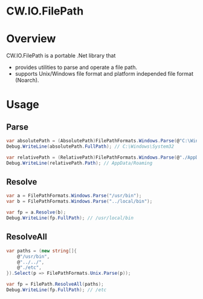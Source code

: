 CW.IO.FilePath
===========

# Overview

CW.IO.FilePath is a portable .Net library that

* provides utilities to parse and operate a file path.
* supports Unix/Windows file format and platform independed file format (Noarch).

# Usage


## Parse

```C#
var absolutePath = (AbsolutePath)FilePathFormats.Windows.Parse(@"C:\Windows\System32");
Debug.WriteLine(absolutePath.FullPath); // C:\Windows\System32

var relativePath = (RelativePath)FilePathFormats.Windows.Parse(@"./AppData/Roaming");
Debug.WriteLine(relativePath.Path); // AppData/Roaming
```

## Resolve

```C#
var a = FilePathFormats.Windows.Parse("/usr/bin");
var b = FilePathFormats.Windows.Parse("../local/bin");

var fp = a.Resolve(b);
Debug.WriteLine(fp.FullPath); // /usr/local/bin

```

## ResolveAll

```C#
var paths = (new string[]{
	@"/usr/bin",
	@"../../",
	@"./etc",
}).Select(p => FilePathFormats.Unix.Parse(p));

var fp = FilePath.ResolveAll(paths);
Debug.WriteLine(fp.FullPath); // /etc

```